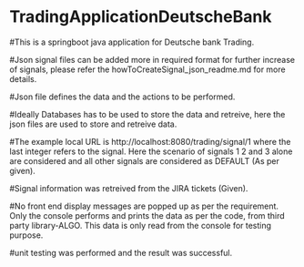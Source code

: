# TradingApplicationDeutscheBank

#This is a springboot java application for Deutsche bank Trading. 

#Json signal files can be added more in required format for further increase of signals, please refer the howToCreateSignal_json_readme.md for more details.

#Json file defines the data and the actions to be performed. 

#Ideally Databases has to be used to store the data and retreive, here the json files are used to store and retreive data.

#The example local URL is http://localhost:8080/trading/signal/1 where the last integer refers to the signal. Here the scenario of signals 1 2 and 3 alone are considered and all other signals are considered as DEFAULT (As per given).

#Signal information was retreived from the JIRA tickets (Given).

#No front end display messages are popped up as per the requirement. Only the console performs and prints the data as per the code, from third party library-ALGO. This data is only read from the console for testing purpose.

#unit testing was performed and the result was successful.

